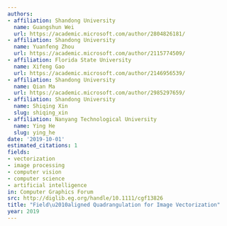 ```yaml
---
authors:
- affiliation: Shandong University
  name: Guangshun Wei
  url: https://academic.microsoft.com/author/2804826181/
- affiliation: Shandong University
  name: Yuanfeng Zhou
  url: https://academic.microsoft.com/author/2115774509/
- affiliation: Florida State University
  name: Xifeng Gao
  url: https://academic.microsoft.com/author/2146956539/
- affiliation: Shandong University
  name: Qian Ma
  url: https://academic.microsoft.com/author/2985297659/
- affiliation: Shandong University
  name: Shiqing Xin
  slug: shiqing_xin
- affiliation: Nanyang Technological University
  name: Ying He
  slug: ying_he
date: '2019-10-01'
estimated_citations: 1
fields:
- vectorization
- image processing
- computer vision
- computer science
- artificial intelligence
in: Computer Graphics Forum
src: http://diglib.eg.org/handle/10.1111/cgf13826
title: "Field\u2010aligned Quadrangulation for Image Vectorization"
year: 2019
---
```

